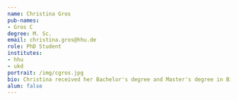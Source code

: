 ```yaml
---
name: Christina Gros
pub-names:
- Gros C
degree: M. Sc.
email: christina.gros@hhu.de
role: PhD Student
institutes:
- hhu
- ukd
portrait: /img/cgros.jpg
bio: Christina received her Bachelor's degree and Master's degree in Bioinformatics from Saarland University in Saarbrücken. In 2021, she started her PhD with Prof. Dr. Tobias Marschall's Group at UKD. She is working on the analysis of scRNA-seq data in collaboration with Prof. Dr. Jens Fischer.
alum: false
---
```

